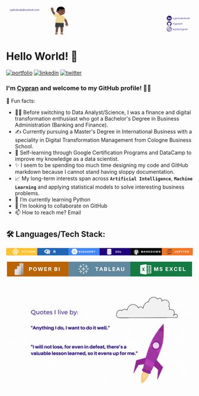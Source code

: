 ![](img/github-intro.gif)

# Hello World! 👋

[![portfolio](https://img.shields.io/badge/my_portfolio-000?style=for-the-badge&logo=ko-fi&logoColor=white)](https://my.bio/cypran/)
[![linkedin](https://img.shields.io/badge/linkedin-0A66C2?style=for-the-badge&logo=linkedin&logoColor=white)](https://www.linkedin.com/in/cypranakubude/)
[![twitter](https://img.shields.io/badge/twitter-1DA1F2?style=for-the-badge&logo=twitter&logoColor=white)](https://twitter.com/cypran/)

### I'm [Cypran](https://www.linkedin.com/in/cypranakubude/) and welcome to my GitHub profile! 👨‍💻
🖤 Fun facts:
- 👩‍🎓 Before switching to Data Analyst/Science, I was a finance and digital transformation enthusiast who got a Bachelor's Degree in Business Administration (Banking and Finance).
- ✍️ Currently pursuing a Master's Degree in International Business with a speciality in Digital Transformation Management from Cologne Business School. 
- 📖 Self-learning through Google Certification Programs and DataCamp to improve my knowledge as a data scientist.
- ✨ I seem to be spending too much time designing my code and GitHub markdown because I cannot stand having sloppy documentation.
- 📈 My long-term interests span across **`Artificial Intelligence`**, **`Machine Learning`** and applying statistical models to solve interesting business problems.
- 🌱 I’m currently learning Python
- 💞️ I’m looking to collaborate on GitHub
- 📫 How to reach me? Email
##
## 🛠 Languages/Tech Stack:

![](img/tech-stack.png)
<p align="center">
  <img src=img/tech-stack2.png>
</p>

#
![](img/quote.gif)

<!---
CypranA/CypranA is a ✨ special ✨ repository because its `README.md` (this file) appears on your GitHub profile.
You can click the Preview link to take a look at your changes.
--->
